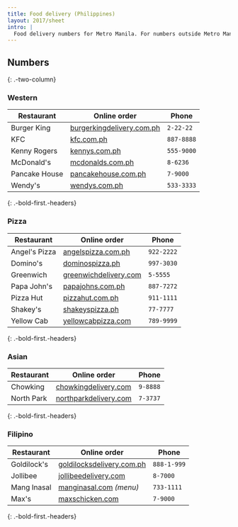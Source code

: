 ```yaml
---
title: Food delivery (Philippines)
layout: 2017/sheet
intro: |
  Food delivery numbers for Metro Manila. For numbers outside Metro Manila, check their websites.
---
```


## Numbers
{: .-two-column}

### Western

| Restaurant    | Online order                                                        | Phone       |
| ---           | ---                                                                 | ---         |
| Burger King   | [burgerkingdelivery.com.ph](https://www.burgerkingdelivery.com.ph/) | `2-22-22`   |
| KFC           | [kfc.com.ph](https://www.kfc.com.ph)                                | `887-8888`  |
| Kenny Rogers  | [kennys.com.ph](http://kennys.com.ph/)                              | `555-9000`  |
| McDonald's    | [mcdonalds.com.ph](http://www.mcdonalds.com.ph/mcdelivery)          | `8-6236`    |
| Pancake House | [pancakehouse.com.ph](https://www.pancakehouse.com.ph/)             | `7-9000`    |
| Wendy's       | [wendys.com.ph](https://wendys.com.ph/delivery/)                    | `533-3333`  |
{: .-bold-first.-headers}

### Pizza

| Restaurant    | Online order                                              | Phone      |
| ---           | ---                                                       | ---        |
| Angel's Pizza | [angelspizza.com.ph](http://angelspizza.com.ph/)          | `922-2222` |
| Domino's      | [dominospizza.ph](https://www.dominospizza.ph/)           | `997-3030` |
| Greenwich     | [greenwichdelivery.com](http://greenwichdelivery.com/)    | `5-5555`   |
| Papa John's   | [papajohns.com.ph](http://papajohns.com.ph/)              | `887-7272` |
| Pizza Hut     | [pizzahut.com.ph](https://order.pizzahut.com.ph)          | `911-1111` |
| Shakey's      | [shakeyspizza.ph](http://order.shakeyspizza.ph/)          | `77-7777`  |
| Yellow Cab    | [yellowcabpizza.com](http://delivery.yellowcabpizza.com/) | `789-9999` |
{: .-bold-first.-headers}

### Asian

| Restaurant    | Online order                                                        | Phone       |
| ---           | ---                                                                 | ---         |
| Chowking      | [chowkingdelivery.com](http://www.chowkingdelivery.com)             | `9-8888`    |
| North Park    | [northparkdelivery.com](http://northparkdelivery.com/)              | `7-3737`    |
{: .-bold-first.-headers}

### Filipino

| Restaurant    | Online order                                                        | Phone       |
| ---           | ---                                                                 | ---         |
| Goldilock's   | [goldilocksdelivery.com.ph](http://www.goldilocksdelivery.com.ph/)  | `888-1-999` |
| Jollibee      | [jollibeedelivery.com](http://jollibeedelivery.com)                 | `8-7000`    |
| Mang Inasal   | [manginasal.com](http://www.manginasal.com/menu/) _(menu)_          | `733-1111`  |
| Max's         | [maxschicken.com](http://delivery.maxschicken.com/)                 | `7-9000`    |
{: .-bold-first.-headers}

